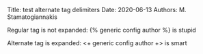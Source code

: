 Title: test alternate tag delimiters
Date: 2020-06-13
Authors: M. Stamatogiannakis

Regular tag is not expanded: {% generic config author %} is stupid

Alternate tag is expanded:   <+ generic config author +> is smart
